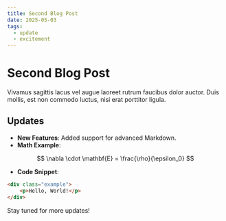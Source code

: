 ```yaml
---
title: Second Blog Post
date: 2025-05-03
tags:
  - update
  - excitement
---
```


# Second Blog Post

Vivamus sagittis lacus vel augue laoreet rutrum faucibus dolor auctor. Duis mollis, est non commodo luctus, nisi erat porttitor ligula.

## Updates

- **New Features**: Added support for advanced Markdown.
- **Math Example**: 

$$ \nabla \cdot \mathbf{E} = \frac{\rho}{\epsilon_0} $$

- **Code Snippet**:

```html
<div class="example">
    <p>Hello, World!</p>
</div>
```

Stay tuned for more updates!
